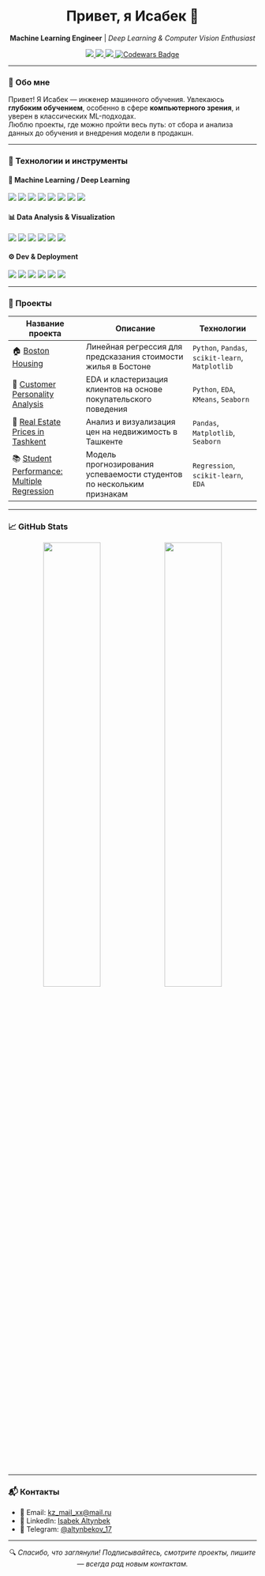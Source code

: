 <h1 align="center">Привет, я Исабек 👋</h1>

<p align="center">
  <b>Machine Learning Engineer</b> | <i>Deep Learning & Computer Vision Enthusiast</i>  
</p>

<p align="center">
  <a href="https://www.linkedin.com/in/isabek-altynbek-053729271/" target="_blank">
    <img src="https://img.shields.io/badge/LinkedIn-blue?style=flat&logo=linkedin" />
  </a>
  <a href="mailto:kz_mail_xx@mail.ru">
    <img src="https://img.shields.io/badge/Email-grey?style=flat&logo=gmail" />
  </a>
  <a href="https://t.me/altynbekov_17">
    <img src="https://img.shields.io/badge/Telegram-blue?style=flat&logo=telegram" />
  </a>
  <!-- Добавляем бейдж Codewars -->
  <a href="https://www.codewars.com/users/Issabek" target="_blank">
    <img src="https://www.codewars.com/users/Issabek/badges/large" alt="Codewars Badge" />
  </a>
</p>

---

### 🧠 Обо мне

Привет! Я Исабек — инженер машинного обучения. Увлекаюсь **глубоким обучением**, особенно в сфере **компьютерного зрения**, и уверен в классических ML-подходах.  
Люблю проекты, где можно пройти весь путь: от сбора и анализа данных до обучения и внедрения модели в продакшн.

---

### 🚀 Технологии и инструменты

#### 🤖 Machine Learning / Deep Learning
<p>
  <img src="https://img.shields.io/badge/-Python-333?style=for-the-badge&logo=python&logoColor=yellow" />
  <img src="https://img.shields.io/badge/-PyTorch-333?style=for-the-badge&logo=pytorch&logoColor=ee4c2c" />
  <img src="https://img.shields.io/badge/-scikit--learn-333?style=for-the-badge&logo=scikit-learn&logoColor=f7931e" />
  <img src="https://img.shields.io/badge/-XGBoost-333?style=for-the-badge&logo=xgboost" />
  <img src="https://img.shields.io/badge/-LightGBM-333?style=for-the-badge" />
  <img src="https://img.shields.io/badge/-CatBoost-333?style=for-the-badge" />
  <img src="https://img.shields.io/badge/-Albumentations-333?style=for-the-badge" />
  <img src="https://img.shields.io/badge/-OpenCV-333?style=for-the-badge&logo=opencv" />
</p>

#### 📊 Data Analysis & Visualization
<p>
  <img src="https://img.shields.io/badge/-Pandas-333?style=for-the-badge&logo=pandas" />
  <img src="https://img.shields.io/badge/-NumPy-333?style=for-the-badge&logo=numpy" />
  <img src="https://img.shields.io/badge/-Matplotlib-333?style=for-the-badge&logo=matplotlib" />
  <img src="https://img.shields.io/badge/-Seaborn-333?style=for-the-badge" />
  <img src="https://img.shields.io/badge/-Plotly-333?style=for-the-badge" />
  <img src="https://img.shields.io/badge/-PowerBI-333?style=for-the-badge&logo=powerbi" />
</p>

#### ⚙️ Dev & Deployment
<p>
  <img src="https://img.shields.io/badge/-Jupyter-333?style=for-the-badge&logo=jupyter&logoColor=orange" />
  <img src="https://img.shields.io/badge/-FastAPI-333?style=for-the-badge&logo=fastapi" />
  <img src="https://img.shields.io/badge/-Git-333?style=for-the-badge&logo=git" />
  <img src="https://img.shields.io/badge/-Docker-333?style=for-the-badge&logo=docker" />
  <img src="https://img.shields.io/badge/-Airflow-333?style=for-the-badge&logo=apache-airflow" />
  <img src="https://img.shields.io/badge/-TensorBoard-333?style=for-the-badge&logo=tensorflow&logoColor=orange" />
</p>

---

### 📌 Проекты

| Название проекта | Описание | Технологии |
|------------------|----------|------------|
| 🏠 [Boston Housing](https://github.com/Isabek96/Boston-Housing) | Линейная регрессия для предсказания стоимости жилья в Бостоне | `Python`, `Pandas`, `scikit-learn`, `Matplotlib` |
| 👥 [Customer Personality Analysis](https://github.com/Isabek96/Customer-Personality-Analysis) | EDA и кластеризация клиентов на основе покупательского поведения | `Python`, `EDA`, `KMeans`, `Seaborn` |
| 🏢 [Real Estate Prices in Tashkent](https://github.com/Isabek96/Real-estate-prices-in-Tashkent-Uzbekistan) | Анализ и визуализация цен на недвижимость в Ташкенте | `Pandas`, `Matplotlib`, `Seaborn` |
| 📚 [Student Performance: Multiple Regression](https://github.com/Isabek96/Student-Performance-Multiple-Linear-Regression-) | Модель прогнозирования успеваемости студентов по нескольким признакам | `Regression`, `scikit-learn`, `EDA` |

---
### 📈 GitHub Stats

<div align="center">
  <img src="https://github-readme-stats.vercel.app/api?username=Isabek96&show_icons=true&theme=tokyonight&hide_border=true" width="48%"/>
  <img src="https://github-readme-stats.vercel.app/api/top-langs/?username=Isabek96&layout=compact&theme=tokyonight&hide_border=true" width="48%"/>
</div>

---

### 📬 Контакты

- 📧 Email: [kz_mail_xx@mail.ru](mailto:kz_mail_xx@mail.ru)  
- 💼 LinkedIn: [Isabek Altynbek](https://www.linkedin.com/in/isabek-altynbek-053729271/)  
- 💬 Telegram: [@altynbekov_17](https://t.me/altynbekov_17)

---
<p align="center">
  🔍 <i>Спасибо, что заглянули! Подписывайтесь, смотрите проекты, пишите — всегда рад новым контактам.</i>
</p>
